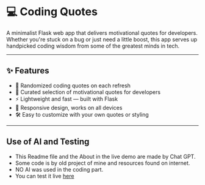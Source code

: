 # 💻 Coding Quotes

A minimalist Flask web app that delivers motivational quotes for developers. Whether you're stuck on a bug or just need a little boost, this app serves up handpicked coding wisdom from some of the greatest minds in tech.

---

## ✨ Features

- 🔁 Randomized coding quotes on each refresh
- 🧠 Curated selection of motivational quotes for developers
- ⚡ Lightweight and fast — built with Flask
- 📱 Responsive design, works on all devices
- 🛠️ Easy to customize with your own quotes or styling

---

## Use of AI and Testing

- This Readme file and the About in the live demo are made by Chat GPT.
- Some code is by old project of mine and resources found on internet.
- NO AI was used in the coding part.
- You can test it live <a href="https://geovaz09.pythonanywhere.com/quote-site">here</a>
